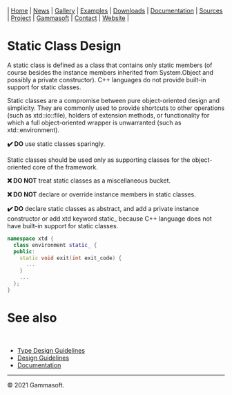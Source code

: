 | [Home](home.md) | [News](news.md) | [Gallery](gallery.md) | [Examples](examples.md) | [Downloads](downloads.md) | [Documentation](documentation.md) | [Sources](https://github.com/gammasoft71/xtd) | [Project](https://sourceforge.net/projects/xtdpro/) | [Gammasoft](gammasoft.md)  | [Contact](contact.md) | [Website](https://gammasoft71.wixsite.com/xtdpro) |

# Static Class Design

A static class is defined as a class that contains only static members (of course besides the instance members inherited from System.Object and possibly a private constructor). C++ languages do not provide built-in support for static classes.

Static classes are a compromise between pure object-oriented design and simplicity. They are commonly used to provide shortcuts to other operations (such as xtd::io::file), holders of extension methods, or functionality for which a full object-oriented wrapper is unwarranted (such as xtd::environment).

**✔️ DO** use static classes sparingly.

Static classes should be used only as supporting classes for the object-oriented core of the framework.

**❌ DO NOT** treat static classes as a miscellaneous bucket.

**❌ DO NOT** declare or override instance members in static classes.

**✔️ DO** declare static classes as abstract, and add a private instance constructor or add xtd keyword static_ because C++ language does not have built-in support for static classes.

```c++
namespace xtd {
  class environment static_ {
  public:
    static void exit(int exit_code) {
      ...
    }
    ...
  };
}
```

# See also
​
* [Type Design Guidelines](type_design_guidelines.md)
* [Design Guidelines](design_guidelines.md)
* [Documentation](documentation.md)

______________________________________________________________________________________________

© 2021 Gammasoft.
